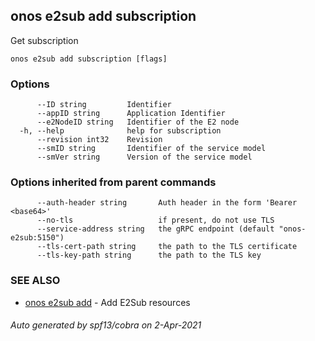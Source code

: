 ## onos e2sub add subscription

Get subscription

```
onos e2sub add subscription [flags]
```

### Options

```
      --ID string         Identifier
      --appID string      Application Identifier
      --e2NodeID string   Identifier of the E2 node
  -h, --help              help for subscription
      --revision int32    Revision
      --smID string       Identifier of the service model
      --smVer string      Version of the service model
```

### Options inherited from parent commands

```
      --auth-header string       Auth header in the form 'Bearer <base64>'
      --no-tls                   if present, do not use TLS
      --service-address string   the gRPC endpoint (default "onos-e2sub:5150")
      --tls-cert-path string     the path to the TLS certificate
      --tls-key-path string      the path to the TLS key
```

### SEE ALSO

* [onos e2sub add](onos_e2sub_add.md)	 - Add E2Sub resources

###### Auto generated by spf13/cobra on 2-Apr-2021
